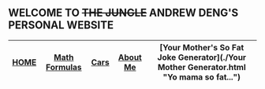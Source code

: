 ## WELCOME TO ~~THE JUNGLE~~ ANDREW DENG'S PERSONAL WEBSITE

| [HOME](./index.md "Home Page")  | [Math Formulas](./math-formulas "Math Formulas") | [Cars](./cars "Cars") | [About Me](./aboutme "About Me") | [Your Mother's So Fat Joke Generator](./Your Mother Generator.html "Yo mama so fat...") |
| :-----------: | :-----------: | :-----------: | :-----------: | :-----------: |


